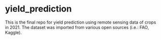 # yield_prediction
This is the final repo for yield prediction using remote sensing data of crops in 2021.
The dataset was imported from various open sources (i.e.: FAO, Kaggle).

